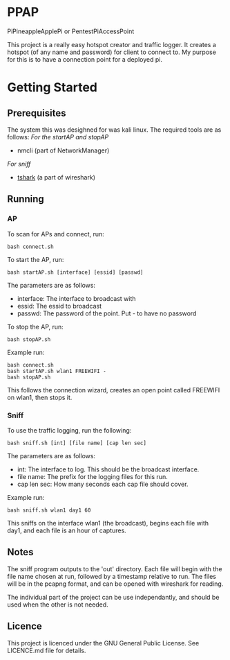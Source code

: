 # PPAP

PiPineappleApplePi or PentestPiAccessPoint

This project is a really easy hotspot creator and traffic logger. It creates a hotspot (of any name and password) for client to 
connect to. My purpose for this is to have a connection point for a deployed pi.

# Getting Started

## Prerequisites

The system this was desighned for was kali linux. The required tools are as follows:
*For the startAP and stopAP*
* nmcli (part of NetworkManager)

*For sniff*
* [tshark](https://wireshark.org) (a part of wireshark)

## Running

### AP

To scan for APs and connect, run:
```
bash connect.sh
```

To start the AP, run:
```
bash startAP.sh [interface] [essid] [passwd]
```

The parameters are as follows:
* interface: The interface to broadcast with
* essid: The essid to broadcast
* passwd: The password of the point. Put - to have no password

To stop the AP, run:
```
bash stopAP.sh
```
 
Example run:
```
bash connect.sh
bash startAP.sh wlan1 FREEWIFI -
bash stopAP.sh
```
 
This follows the connection wizard, creates an open point called FREEWIFI on wlan1, then stops it.
 
### Sniff
 
To use the traffic logging, run the following:
```
bash sniff.sh [int] [file name] [cap len sec]
```

The parameters are as follows:
* int: The interface to log. This should be the broadcast interface.
* file name: The prefix for the logging files for this run.
* cap len sec: How many seconds each cap file should cover.

Example run:
```
bash sniff.sh wlan1 day1 60
```

This sniffs on the interface wlan1 (the broadcast), begins each file with day1, and each file is an hour of captures.

## Notes
 
The sniff program outputs to the 'out' directory. Each file will begin with the file name chosen at run, followed by a timestamp 
relative to run. The files will be in the pcapng format, and can be opened with wireshark for reading. 

The individual part of the project can be use independantly, and should be used when the other is not needed.

## Licence

This project is licenced under the GNU General Public License. See LICENCE.md file for details.
